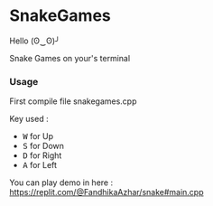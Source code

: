 # SnakeGames
Hello (ʘ‿ʘ)╯

Snake Games on your's terminal
<h3> Usage </h3>
<p> First compile file snakegames.cpp </p>

Key used :

- <kbd>W</kbd> for Up
- <kbd>S</kbd> for Down
- <kbd>D</kbd> for Right
- <kbd>A</kbd> for Left

You can play demo in here : https://replit.com/@FandhikaAzhar/snake#main.cpp
